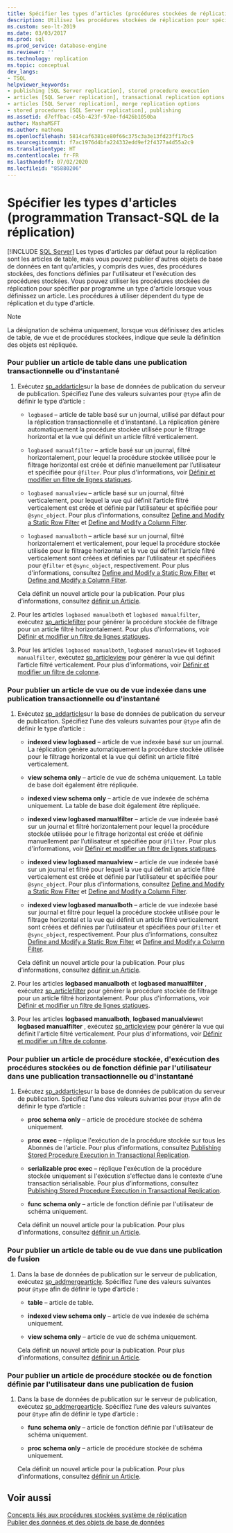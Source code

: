 ```yaml
---
title: Spécifier les types d’articles (procédures stockées de réplication)
description: Utilisez les procédures stockées de réplication pour spécifier programmatiquement un type d’article lorsque vous définissez un article pour la réplication SQL Server.
ms.custom: seo-lt-2019
ms.date: 03/03/2017
ms.prod: sql
ms.prod_service: database-engine
ms.reviewer: ''
ms.technology: replication
ms.topic: conceptual
dev_langs:
- TSQL
helpviewer_keywords:
- publishing [SQL Server replication], stored procedure execution
- articles [SQL Server replication], transactional replication options
- articles [SQL Server replication], merge replication options
- stored procedures [SQL Server replication], publishing
ms.assetid: d7effbac-c45b-423f-97ae-fd426b1050ba
author: MashaMSFT
ms.author: mathoma
ms.openlocfilehash: 5814caf6381ce80f66c375c3a3e13fd23ff17bc5
ms.sourcegitcommit: f7ac1976d4bfa224332edd9ef2f4377a4d55a2c9
ms.translationtype: HT
ms.contentlocale: fr-FR
ms.lasthandoff: 07/02/2020
ms.locfileid: "85880206"
---
```

# <a name="specify-article-types-replication-transact-sql-programming"></a>Spécifier les types d'articles (programmation Transact-SQL de la réplication)
[!INCLUDE [SQL Server](../../../includes/applies-to-version/sqlserver.md)]
  Les types d'articles par défaut pour la réplication sont les articles de table, mais vous pouvez publier d'autres objets de base de données en tant qu'articles, y compris des vues, des procédures stockées, des fonctions définies par l'utilisateur et l'exécution des procédures stockées. Vous pouvez utiliser les procédures stockées de réplication pour spécifier par programme un type d'article lorsque vous définissez un article. Les procédures à utiliser dépendent du type de réplication et du type d'article.  
  
> [!NOTE]  
>  La désignation de schéma uniquement, lorsque vous définissez des articles de table, de vue et de procédures stockées, indique que seule la définition des objets est répliquée.  
  
### <a name="to-publish-a-table-article-in-a-transactional-or-snapshot-publication"></a>Pour publier un article de table dans une publication transactionnelle ou d'instantané  
  
1.  Exécutez [sp_addarticle](../../../relational-databases/system-stored-procedures/sp-addarticle-transact-sql.md)sur la base de données de publication du serveur de publication. Spécifiez l’une des valeurs suivantes pour `@type` afin de définir le type d’article :  
  
    -   `logbased` – article de table basé sur un journal, utilisé par défaut pour la réplication transactionnelle et d’instantané. La réplication génère automatiquement la procédure stockée utilisée pour le filtrage horizontal et la vue qui définit un article filtré verticalement.  
  
    -   `logbased manualfilter` – article basé sur un journal, filtré horizontalement, pour lequel la procédure stockée utilisée pour le filtrage horizontal est créée et définie manuellement par l’utilisateur et spécifiée pour `@filter`. Pour plus d'informations, voir [Définir et modifier un filtre de lignes statiques](../../../relational-databases/replication/publish/define-and-modify-a-static-row-filter.md).  
  
    -  `logbased manualview` – article basé sur un journal, filtré verticalement, pour lequel la vue qui définit l’article filtré verticalement est créée et définie par l’utilisateur et spécifiée pour `@sync_object`. Pour plus d'informations, consultez [Define and Modify a Static Row Filter](../../../relational-databases/replication/publish/define-and-modify-a-static-row-filter.md) et [Define and Modify a Column Filter](../../../relational-databases/replication/publish/define-and-modify-a-column-filter.md).  
  
    -   `logbased manualboth` – article basé sur un journal, filtré horizontalement et verticalement, pour lequel la procédure stockée utilisée pour le filtrage horizontal et la vue qui définit l’article filtré verticalement sont créées et définies par l’utilisateur et spécifiées pour `@filter` et `@sync_object`, respectivement. Pour plus d'informations, consultez [Define and Modify a Static Row Filter](../../../relational-databases/replication/publish/define-and-modify-a-static-row-filter.md) et [Define and Modify a Column Filter](../../../relational-databases/replication/publish/define-and-modify-a-column-filter.md).  
  
     Cela définit un nouvel article pour la publication. Pour plus d’informations, consultez [définir un Article](../../../relational-databases/replication/publish/define-an-article.md).  
  
2.  Pour les articles `logbased manualboth` et `logbased manualfilter`, exécutez [sp_articlefilter](../../../relational-databases/system-stored-procedures/sp-articlefilter-transact-sql.md) pour générer la procédure stockée de filtrage pour un article filtré horizontalement. Pour plus d'informations, voir [Définir et modifier un filtre de lignes statiques](../../../relational-databases/replication/publish/define-and-modify-a-static-row-filter.md).  
  
3.  Pour les articles `logbased manualboth`, `logbased manualview` et `logbased manualfilter`, exécutez [sp_articleview](../../../relational-databases/system-stored-procedures/sp-articleview-transact-sql.md) pour générer la vue qui définit l’article filtré verticalement. Pour plus d'informations, voir [Définir et modifier un filtre de colonne](../../../relational-databases/replication/publish/define-and-modify-a-column-filter.md).  

### <a name="to-publish-a-view-or-indexed-view-article-in-a-transactional-or-snapshot-publication"></a>Pour publier un article de vue ou de vue indexée dans une publication transactionnelle ou d'instantané  
  
1.  Exécutez [sp_addarticle](../../../relational-databases/system-stored-procedures/sp-addarticle-transact-sql.md)sur la base de données de publication du serveur de publication. Spécifiez l’une des valeurs suivantes pour `@type` afin de définir le type d’article :  
  
    -   **indexed view logbased** – article de vue indexée basé sur un journal. La réplication génère automatiquement la procédure stockée utilisée pour le filtrage horizontal et la vue qui définit un article filtré verticalement.  
  
    -   **view schema only** – article de vue de schéma uniquement. La table de base doit également être répliquée.  
  
    -   **indexed view schema only** – article de vue indexée de schéma uniquement. La table de base doit également être répliquée.  
  
    -   **indexed view logbased manualfilter** – article de vue indexée basé sur un journal et filtré horizontalement pour lequel la procédure stockée utilisée pour le filtrage horizontal est créée et définie manuellement par l’utilisateur et spécifiée pour `@filter`. Pour plus d'informations, voir [Définir et modifier un filtre de lignes statiques](../../../relational-databases/replication/publish/define-and-modify-a-static-row-filter.md).  
  
    -   **indexed view logbased manualview** – article de vue indexée basé sur un journal et filtré pour lequel la vue qui définit un article filtré verticalement est créée et définie par l’utilisateur et spécifiée pour `@sync_object`. Pour plus d'informations, consultez [Define and Modify a Static Row Filter](../../../relational-databases/replication/publish/define-and-modify-a-static-row-filter.md) et [Define and Modify a Column Filter](../../../relational-databases/replication/publish/define-and-modify-a-column-filter.md).  
  
    -   **indexed view logbased manualboth** – article de vue indexée basé sur journal et filtré pour lequel la procédure stockée utilisée pour le filtrage horizontal et la vue qui définit un article filtré verticalement sont créées et définies par l’utilisateur et spécifiées pour `@filter` et `@sync_object`, respectivement. Pour plus d'informations, consultez [Define and Modify a Static Row Filter](../../../relational-databases/replication/publish/define-and-modify-a-static-row-filter.md) et [Define and Modify a Column Filter](../../../relational-databases/replication/publish/define-and-modify-a-column-filter.md).  
  
     Cela définit un nouvel article pour la publication. Pour plus d’informations, consultez [définir un Article](../../../relational-databases/replication/publish/define-an-article.md).  
  
2.  Pour les articles **logbased manualboth** et **logbased manualfilter** , exécutez [sp_articlefilter](../../../relational-databases/system-stored-procedures/sp-articlefilter-transact-sql.md) pour générer la procédure stockée de filtrage pour un article filtré horizontalement. Pour plus d'informations, voir [Définir et modifier un filtre de lignes statiques](../../../relational-databases/replication/publish/define-and-modify-a-static-row-filter.md).  
  
3.  Pour les articles **logbased manualboth**, **logbased manualview**et **logbased manualfilter** , exécutez [sp_articleview](../../../relational-databases/system-stored-procedures/sp-articleview-transact-sql.md) pour générer la vue qui définit l'article filtré verticalement. Pour plus d'informations, voir [Définir et modifier un filtre de colonne](../../../relational-databases/replication/publish/define-and-modify-a-column-filter.md).  
  
### <a name="to-publish-a-stored-procedure-stored-procedure-execution-or-user-defined-function-article-in-a-transactional-or-snapshot-publication"></a>Pour publier un article de procédure stockée, d'exécution des procédures stockées ou de fonction définie par l'utilisateur dans une publication transactionnelle ou d'instantané  
  
1.  Exécutez [sp_addarticle](../../../relational-databases/system-stored-procedures/sp-addarticle-transact-sql.md)sur la base de données de publication du serveur de publication. Spécifiez l’une des valeurs suivantes pour `@type` afin de définir le type d’article :  
  
    -   **proc schema only** – article de procédure stockée de schéma uniquement.  
  
    -   **proc exec** – réplique l'exécution de la procédure stockée sur tous les Abonnés de l'article. Pour plus d’informations, consultez [Publishing Stored Procedure Execution in Transactional Replication](../../../relational-databases/replication/transactional/publishing-stored-procedure-execution-in-transactional-replication.md).  
  
    -   **serializable proc exec** – réplique l'exécution de la procédure stockée uniquement si l'exécution s'effectue dans le contexte d'une transaction sérialisable. Pour plus d’informations, consultez [Publishing Stored Procedure Execution in Transactional Replication](../../../relational-databases/replication/transactional/publishing-stored-procedure-execution-in-transactional-replication.md).  
  
    -   **func schema only** – article de fonction définie par l'utilisateur de schéma uniquement.  
  
     Cela définit un nouvel article pour la publication. Pour plus d’informations, consultez [définir un Article](../../../relational-databases/replication/publish/define-an-article.md).  
  
### <a name="to-publish-a-table-or-view-article-in-a-merge-publication"></a>Pour publier un article de table ou de vue dans une publication de fusion  
  
1.  Dans la base de données de publication sur le serveur de publication, exécutez [sp_addmergearticle](../../../relational-databases/system-stored-procedures/sp-addmergearticle-transact-sql.md). Spécifiez l’une des valeurs suivantes pour `@type` afin de définir le type d’article :  
  
    -   **table** – article de table.  
  
    -   **indexed view schema only** – article de vue indexée de schéma uniquement.  
  
    -   **view schema only** – article de vue de schéma uniquement.  
  
     Cela définit un nouvel article pour la publication. Pour plus d’informations, consultez [définir un Article](../../../relational-databases/replication/publish/define-an-article.md).  
  
### <a name="to-publish-a-stored-procedure-or-user-defined-function-article-in-a-merge-publication"></a>Pour publier un article de procédure stockée ou de fonction définie par l'utilisateur dans une publication de fusion  
  
1.  Dans la base de données de publication sur le serveur de publication, exécutez [sp_addmergearticle](../../../relational-databases/system-stored-procedures/sp-addmergearticle-transact-sql.md). Spécifiez l’une des valeurs suivantes pour `@type` afin de définir le type d’article :  
  
    -   **func schema only** – article de fonction définie par l'utilisateur de schéma uniquement.  
  
    -   **proc schema only** – article de procédure stockée de schéma uniquement.  
  
     Cela définit un nouvel article pour la publication. Pour plus d’informations, consultez [définir un Article](../../../relational-databases/replication/publish/define-an-article.md).  
  
## <a name="see-also"></a>Voir aussi  
 [Concepts liés aux procédures stockées système de réplication](../../../relational-databases/replication/concepts/replication-system-stored-procedures-concepts.md)   
 [Publier des données et des objets de base de données](../../../relational-databases/replication/publish/publish-data-and-database-objects.md)  
  
  
